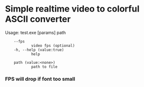 # Simple realtime video to colorful ASCII converter

Usage: test.exe [params] path

        --fps
                video fps (optional)
        -h, --help (value:true)
                help

        path (value:<none>)
                path to file

### FPS will drop if font too small                
